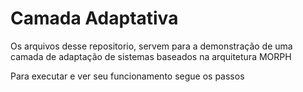 <div>

<h1>Camada Adaptativa</h1> 


<p>
Os arquivos desse repositorio, servem para a demonstração de uma camada de adaptação de sistemas baseados na arquitetura MORPH

Para executar e ver seu funcionamento segue os passos
</p>


</div>